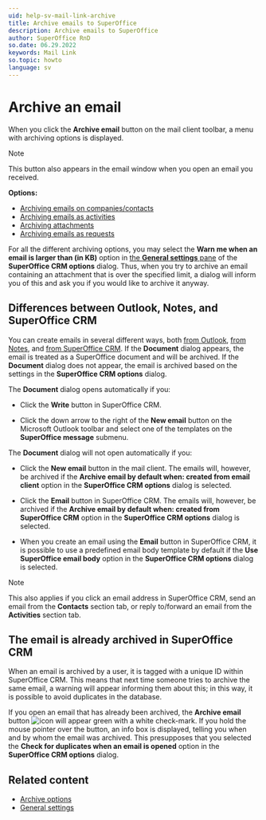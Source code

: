 ```yaml
---
uid: help-sv-mail-link-archive
title: Archive emails to SuperOffice
description: Archive emails to SuperOffice
author: SuperOffice RnD
so.date: 06.29.2022
keywords: Mail Link
so.topic: howto
language: sv
---
```


# Archive an email

When you click the **Archive email** button on the mail client toolbar, a menu with archiving options is displayed.

> [!NOTE]
> This button also appears in the email window when you open an email you received.

**Options:**

* [Archiving emails on companies/contacts][2]
* [Archiving emails as activities][1]
* [Archiving attachments][3]
* [Archiving emails as requests][4]

For all the different archiving options, you may select the **Warn me when an email is larger than (in KB)** option in [the **General settings** pane][5] of the **SuperOffice CRM options** dialog. Thus, when you try to archive an email containing an attachment that is over the specified limit, a dialog will inform you of this and ask you if you would like to archive it anyway.

## Differences between Outlook, Notes, and SuperOffice CRM

You can create emails in several different ways, both [from Outlook][6], [from Notes][7], and [from SuperOffice CRM][8]. If the **Document** dialog appears, the email is treated as a SuperOffice document and will be archived. If the **Document** dialog does not appear, the email is archived based on the settings in the **SuperOffice CRM options** dialog.

The **Document** dialog opens automatically if you:

* Click the **Write** button in SuperOffice CRM.

* Click the down arrow to the right of the **New email** button on the Microsoft Outlook toolbar and select one of the templates on the **SuperOffice message** submenu.

The **Document** dialog will not open automatically if you:

* Click the **New email** button in the mail client. The emails will, however, be archived if the **Archive email by default when: created from email client** option in the **SuperOffice CRM options** dialog is selected.

* Click the **Email** button in SuperOffice CRM. The emails will, however, be archived if the **Archive email by default when: created from SuperOffice CRM** option in the **SuperOffice CRM options** dialog is selected.

* When you create an email using the **Email** button in SuperOffice CRM, it is possible to use a predefined email body template by default if the **Use SuperOffice email body** option in the **SuperOffice CRM options** dialog is selected.

> [!NOTE]
> This also applies if you click an email address in SuperOffice CRM, send an email from the **Contacts** section tab, or reply to/forward an email from the **Activities** section tab.

## The email is already archived in SuperOffice CRM

When an email is archived by a user, it is tagged with a unique ID within SuperOffice CRM. This means that next time someone tries to archive the same email, a warning will appear informing them about this; in this way, it is possible to avoid duplicates in the database.

If you open an email that has already been archived, the **Archive email** button ![icon][img1] will appear green with a white check-mark. If you hold the mouse pointer over the button, an info box is displayed, telling you when and by whom the email was archived. This presupposes that you selected the **Check for duplicates when an email is opened** option in the **SuperOffice CRM options** dialog.

## Related content

* [Archive options][9]
* [General settings][5]

<!-- Referenced links -->
[1]: archive-as-activity.md
[2]: archive-on-contact.md
[3]: archive-attachment.md
[4]: archive-as-request.md
[5]: settings/general.md
[9]: settings/default.md
[6]: create-in-outlook.md
[7]: create-in-lotus.md
[8]: create-in-superoffice.md

<!-- Referenced images -->
[img1]: ../../../../media/icons/mail-link/already-archived.png

